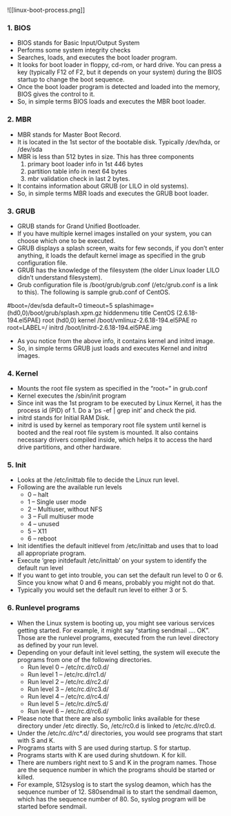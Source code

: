 


![[linux-boot-process.png]]

### 1. BIOS

-   BIOS stands for Basic Input/Output System
-   Performs some system integrity checks
-   Searches, loads, and executes the boot loader program.
-   It looks for boot loader in floppy, cd-rom, or hard drive. You can press a key (typically F12 of F2, but it depends on your system) during the BIOS startup to change the boot sequence.
-   Once the boot loader program is detected and loaded into the memory, BIOS gives the control to it.
-   So, in simple terms BIOS loads and executes the MBR boot loader.

### 2. MBR

-   MBR stands for Master Boot Record.
-   It is located in the 1st sector of the bootable disk. Typically /dev/hda, or /dev/sda
-   MBR is less than 512 bytes in size. This has three components 
	1) primary boot loader info in 1st 446 bytes 
	2) partition table info in next 64 bytes 
	3) mbr validation check in last 2 bytes.
-   It contains information about GRUB (or LILO in old systems).
-   So, in simple terms MBR loads and executes the GRUB boot loader.

### 3. GRUB

-   GRUB stands for Grand Unified Bootloader.
-   If you have multiple kernel images installed on your system, you can choose which one to be executed.
-   GRUB displays a splash screen, waits for few seconds, if you don’t enter anything, it loads the default kernel image as specified in the grub configuration file.
-   GRUB has the knowledge of the filesystem (the older Linux loader LILO didn’t understand filesystem).
-   Grub configuration file is /boot/grub/grub.conf (/etc/grub.conf is a link to this). The following is sample grub.conf of CentOS.

#boot=/dev/sda
default=0
timeout=5
splashimage=(hd0,0)/boot/grub/splash.xpm.gz
hiddenmenu
title CentOS (2.6.18-194.el5PAE)
          root (hd0,0)
          kernel /boot/vmlinuz-2.6.18-194.el5PAE ro root=LABEL=/
          initrd /boot/initrd-2.6.18-194.el5PAE.img

-   As you notice from the above info, it contains kernel and initrd image.
-   So, in simple terms GRUB just loads and executes Kernel and initrd images.

### 4. Kernel

-   Mounts the root file system as specified in the “root=” in grub.conf
-   Kernel executes the /sbin/init program
-   Since init was the 1st program to be executed by Linux Kernel, it has the process id (PID) of 1.   Do a ‘ps -ef | grep init’ and check the pid.
-   initrd stands for Initial RAM Disk.
-   initrd is used by kernel as temporary root file system until kernel is booted and the real root file system is mounted. It also contains necessary drivers compiled inside, which helps it to access the hard drive partitions, and other hardware.

### 5. Init

-   Looks at the /etc/inittab file to decide the Linux run level.
-   Following are the available run levels
    -   0 – halt
    -   1 – Single user mode
    -   2 – Multiuser, without NFS
    -   3 – Full multiuser mode
    -   4 – unused
    -   5 – X11
    -   6 – reboot
-   Init identifies the default initlevel from /etc/inittab and uses that to load all appropriate program.
-   Execute ‘grep initdefault /etc/inittab’ on your system to identify the default run level
-   If you want to get into trouble, you can set the default run level to 0 or 6. Since you know what 0 and 6 means, probably you might not do that.
-   Typically you would set the default run level to either 3 or 5.

### 6. Runlevel programs

-   When the Linux system is booting up, you might see various services getting started. For example, it might say “starting sendmail …. OK”. Those are the runlevel programs, executed from the run level directory as defined by your run level.
-   Depending on your default init level setting, the system will execute the programs from one of the following directories.
    -   Run level 0 – /etc/rc.d/rc0.d/
    -   Run level 1 – /etc/rc.d/rc1.d/
    -   Run level 2 – /etc/rc.d/rc2.d/
    -   Run level 3 – /etc/rc.d/rc3.d/
    -   Run level 4 – /etc/rc.d/rc4.d/
    -   Run level 5 – /etc/rc.d/rc5.d/
    -   Run level 6 – /etc/rc.d/rc6.d/
-   Please note that there are also symbolic links available for these directory under /etc directly. So, /etc/rc0.d is linked to /etc/rc.d/rc0.d.
-   Under the /etc/rc.d/rc*.d/ directories, you would see programs that start with S and K.
-   Programs starts with S are used during startup. S for startup.
-   Programs starts with K are used during shutdown. K for kill.
-   There are numbers right next to S and K in the program names. Those are the sequence number in which the programs should be started or killed.
-   For example, S12syslog is to start the syslog deamon, which has the sequence number of 12. S80sendmail is to start the sendmail daemon, which has the sequence number of 80. So, syslog program will be started before sendmail.
